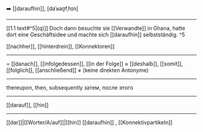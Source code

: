 ➡️ [[daraufhin]], [daˈʁaʊ̯fˌhɪn]

---
[[1.1 text#^5|(q)]] Doch dann besuchte sie [[Verwandte]] in Ghana, hatte dort eine Geschäftsidee und machte sich [[daraufhin]] selbstständig. ^5

[[nachher]], [[hinterdrein]], [[Konnektoren]]


---
= [[danach]], [[infolgedessen]], [[in der Folge]]
≈ [[deshalb]], [[somit]], [[folglich]], [[anschließend]]
≠ (keine direkten Antonyme)

---
thereupon, then, subsequently
затем, после этого

---
[[darauf]], [[hin]]

---
[[dar]]|[[Worter/A/auf]]|[[hin]]
[[daraufhin]]
, [[Konnektivpartikeln]]
